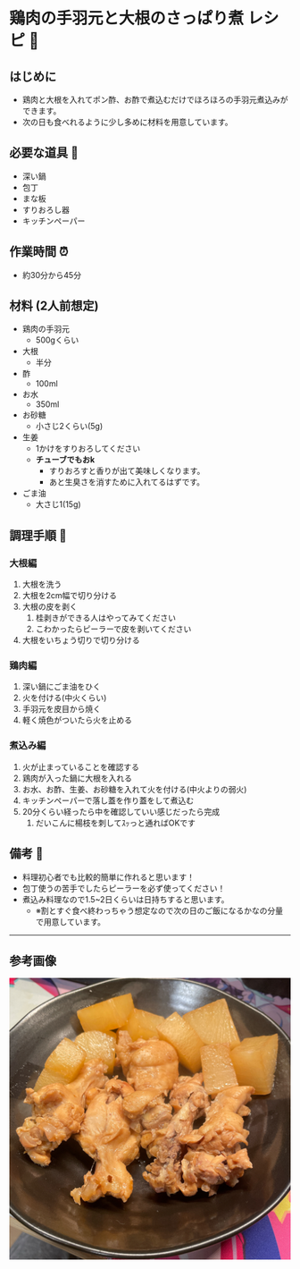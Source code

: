 # 鶏肉の手羽元と大根のさっぱり煮 レシピ 🐓

## はじめに

- 鶏肉と大根を入れてポン酢、お酢で煮込むだけでほろほろの手羽元煮込みができます。
- 次の日も食べれるように少し多めに材料を用意しています。

## 必要な道具 🍲

- 深い鍋
- 包丁
- まな板
- すりおろし器
- キッチンペーパー

## 作業時間 ⏰️

- 約30分から45分

## 材料 (2人前想定) 

- 鶏肉の手羽元
  - 500gくらい
- 大根
  - 半分
- 酢
  - 100ml
- お水
  - 350ml
- お砂糖
  - 小さじ2くらい(5g)
- 生姜
  - 1かけをすりおろしてください
  - **チューブでもおk**
    - すりおろすと香りが出て美味しくなります。
    - あと生臭さを消すために入れてるはずです。
- ごま油
  - 大さじ1(15g)

## 調理手順 🔪

### 大根編

1. 大根を洗う
2. 大根を2cm幅で切り分ける
3. 大根の皮を剥く
   1. 桂剥きができる人はやってみてください
   2. こわかったらピーラーで皮を剥いてください
4. 大根をいちょう切りで切り分ける

### 鶏肉編

1. 深い鍋にごま油をひく
2. 火を付ける(中火くらい)
3. 手羽元を皮目から焼く
4. 軽く焼色がついたら火を止める

### 煮込み編

1. 火が止まっていることを確認する
2. 鶏肉が入った鍋に大根を入れる
3. お水、お酢、生姜、お砂糖を入れて火を付ける(中火よりの弱火)
4. キッチンペーパーで落し蓋を作り蓋をして煮込む
5. 20分くらい経ったら中を確認していい感じだったら完成
   1. だいこんに楊枝を刺してｽｯっと通ればOKです

## 備考 🍙

- 料理初心者でも比較的簡単に作れると思います！
- 包丁使うの苦手でしたらピーラーを必ず使ってください！
- 煮込み料理なので1.5~2日くらいは日持ちすると思います。
  - ※割とすぐ食べ終わっちゃう想定なので次の日のご飯になるかなの分量で用意しています。

---

## 参考画像

![参考画像](images/toriniku.JPG)